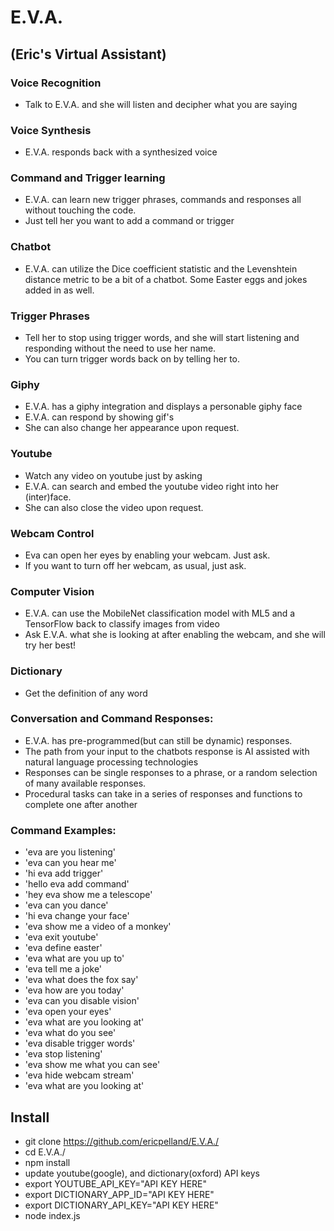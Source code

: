 # E.V.A. 
## (Eric's Virtual Assistant)

### Voice Recognition
* Talk to E.V.A. and she will listen and decipher what you are saying
### Voice Synthesis
* E.V.A. responds back with a synthesized voice
### Command and Trigger learning
* E.V.A. can learn new trigger phrases, commands and responses all without touching the code. 
* Just tell her you want to add a command or trigger
### Chatbot
* E.V.A. can utilize the Dice coefficient statistic and the Levenshtein distance metric to be a bit of a chatbot.  Some Easter eggs and jokes added in as well.
### Trigger Phrases
* Tell her to stop using trigger words, and she will start listening and responding without the need to use her name.
* You can turn trigger words back on by telling her to.
### Giphy
* E.V.A. has a giphy integration and displays a personable giphy face
* E.V.A. can respond by showing gif's
* She can also change her appearance upon request.
### Youtube
* Watch any video on youtube just by asking
* E.V.A. can search and embed the youtube video right into her (inter)face.
* She can also close the video upon request.
### Webcam Control
* Eva can open her eyes by enabling your webcam.  Just ask.
* If you want to turn off her webcam, as usual, just ask.
### Computer Vision
* E.V.A. can use the MobileNet classification model with ML5 and a TensorFlow back to classify images from video
* Ask E.V.A. what she is looking at after enabling the webcam, and she will try her best!
### Dictionary
* Get the definition of any word
### Conversation and Command Responses:
* E.V.A. has pre-programmed(but can still be dynamic) responses.
* The path from your input to the chatbots response is AI assisted with natural language processing technologies
* Responses can be single responses to a phrase, or a random selection of many available responses. 
* Procedural tasks can take in a series of responses and functions to complete one after another
### Command Examples:
* 'eva are you listening'
* 'eva can you hear me'
* 'hi eva add trigger'
* 'hello eva add command'
* 'hey eva show me a telescope'
* 'eva can you dance'
* 'hi eva change your face'
* 'eva show me a video of a monkey'
* 'eva exit youtube'
* 'eva define easter'
* 'eva what are you up to'
* 'eva tell me a joke'
* 'eva what does the fox say'
* 'eva how are you today'
* 'eva can you disable vision'
* 'eva open your eyes'
* 'eva what are you looking at'
* 'eva what do you see'
* 'eva disable trigger words'
* 'eva stop listening'
* 'eva show me what you can see'
* 'eva hide webcam stream'
* 'eva what are you looking at'


## Install
* git clone https://github.com/ericpelland/E.V.A./
* cd E.V.A./
* npm install
* update youtube(google), and dictionary(oxford) API keys
* export YOUTUBE_API_KEY="API KEY HERE"
* export DICTIONARY_APP_ID="API KEY HERE"
* export DICTIONARY_API_KEY="API KEY HERE"
* node index.js
